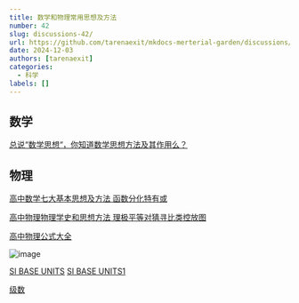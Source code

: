 ```yaml
---
title: 数学和物理常用思想及方法
number: 42
slug: discussions-42/
url: https://github.com/tarenaexit/mkdocs-merterial-garden/discussions/42
date: 2024-12-03
authors: [tarenaexit]
categories: 
  - 科学
labels: []
---
```


## 数学

[总说“数学思想“，你知道数学思想方法及其作用么？](https://blog.sciencenet.cn/blog-528739-1258542.html)

## 物理

[高中数学七大基本思想及方法 函数分化特有或](https://zhuanlan.zhihu.com/p/79109805)


[高中物理物理学史和思想方法 理极平等对猜寻比类控放图](https://zhuanlan.zhihu.com/p/474504794)

[高中物理公式大全](https://zhuanlan.zhihu.com/p/84025219)

![image](https://cdn.ccsyue.com/picx-images-hosting/master/20241208/image.7i0fm4du7t.webp)

[SI BASE UNITS](https://doi.org/10.6028/NIST.SP.1247)  [SI BASE UNITS1](https://nvlpubs.nist.gov/nistpubs/SpecialPublications/NIST.SP.1247.pdf)

[级数](http://www.hawaii.hawaii.edu/math/Courses/Math100/Chapter0/Prefix.htm)

<script src="https://giscus.app/client.js"
	data-repo="tarenaexit/mkdocs-merterial-garden"
	data-repo-id="RR_kgDOL4wNPw"
	data-mapping="number"
	data-term="42"
	data-reactions-enabled="1"
	data-emit-metadata="0"
	data-input-position="bottom"
	data-theme="light"
	data-lang="zh-CN"
	crossorigin="anonymous"
	async>
</script>
